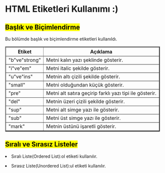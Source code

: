 <h1><b>HTML Etiketleri Kullanımı :)</b></h1>

<h2><mark>Başlık ve Biçimlendirme</mark></h2>
<p>Bu bölümde başlık ve biçimlendirme etiketleri kullanıldı.</p>

<table border="2">
  <tr>
    <th>Etiket</th>
    <th>Açıklama</th>
  </tr>
  <tr>
    <td>"b"ve"strong"</td>
    <td>Metni kalın yazı şeklinde gösterir.</td>
  </tr>
  <tr>
    <td>"i"ve"em"</td>
    <td>Metni italic şekilde gösterir.</td>
  </tr>
  <tr>
    <td>"u"ve"ins"</td>
    <td>Metnin altı çizili şekilde gösterir.</td>
  </tr>
  <tr>
    <td>"small"</td>
    <td>Metni olduğundan küçük gösterir.</td>
  </tr>
  <tr>
    <td>"pre"</td>
    <td>Metni alt satıra geçirip farklı yazı tipi ile gösterir.</td>
  </tr>
  <tr>
    <td>"del"</td>
    <td>Metnin üzeri çizili şekilde gösterir.</td>
  </tr>
  <tr>
    <td>"sup"</td>
    <td>Metni alt simge yazı ile gösterir.</td>
  </tr>

  <tr>
    <td>"sub"</td>
    <td>Metni üst simge yazı ile gösterir.</td>
  </tr>
  <tr>
    <td>"mark"</td>
    <td>Metnin üstünü işaretli gösterir.</td>
  </tr>
</table>
  <h2><mark>Sıralı ve Sırasız Listeler</mark></h2>
  <p><li>Sıralı Liste(Ordered List):ol etiketi kullanılır.</li></p>
  <p><li>Sırasız Liste(Unordered List):ul etiketi kullanılır.</li></p>
  
      
      
  
      
      
      
      

